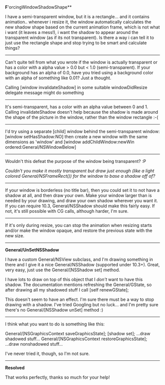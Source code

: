 **F**'orcingWindowShadowShape** 

I have a semi-transparent window, but it is a rectangle... and it contains animation.. whenever i resize it, the window automatically calculates the new shadow shape based on the current animation frame, which is not what i want (it leaves a mess!), i want the shadow to appear around the transparent window (as if its not transparent). Is there a way i can tell it to just use the rectangle shape and stop trying to be smart and calculate things?

----
Can't quite tell from what you wrote if the window is actually transparent or has a color with a alpha value > 0.0 but < 1.0 (semi-transparent). If your background has an alpha of 0.0, have you tried using a background color with an alpha of something like 0.01?  Just a thought. 

Calling     [window invalidateShadow] in some suitable     windowDidResize delegate message might do something

----

It's semi-transparent, has a color with an alpha value between 0 and 1. Calling invalidateShadow doesn't help because the shadow is made around the shape of the picture in the window, rather than the window rectangle :-(

----
I'd try using a separate [child] window behind the semi-transparent window:     [window setHasShadow:NO] then create a new window with the same dimensions as 'window' and     [window addChildWindow:newWin ordered:General/NSWindowBelow]

----

Wouldn't this defeat the purpose of the window being transparent? :P

*Couldn't you make it mostly transparent but draw just enough (like a light colored General/NSFrameRect()) for the window to base a shadow off of?*

----

If your window is borderless (no title bar), then you could set it to not have a shadow at all, and then draw your own. Make your window larger than is needed by your drawing, and draw your own shadow wherever you want it. If you can require 10.3, General/NSShadow should make this fairly easy. If not, it's still possible with CG calls, although harder, I'm sure.

----

If it's only during resize, you can stop the animation when resizing starts and/or make the window opaque, and restore the previous state with the new size.

----

**General/UnSetNSShadow**

I have a custom General/NSView subclass, and I'm drawing something in there and I give it a nice General/NSShadow (supported under 10.3+). Great, very easy, just use the General/[NSShadow set] method.

I have lots to draw on top of this object that I *don't* want to have this shadow. The documentation mentions refreshing the General/GState, so after drawing all my shadowed stuff I call [self renewGState];

This doesn't seem to have an effect. I'm sure there must be a way to stop drawing with a shadow. I've tried Googling but no luck... and I'm pretty sure there's no General/[NSShadow unSet] method :)

----

I think what you want to do is something like this:
    
General/[NSGraphicsContext saveGraphicsState];
[shadow set];
...draw shadowed stuff...
General/[NSGraphicsContext restoreGraphicsState];
...draw nonshadowed stuff...

I've never tried it, though, so I'm not sure.

----

**Resolved**

That works perfectly, thanks so much for your help!
